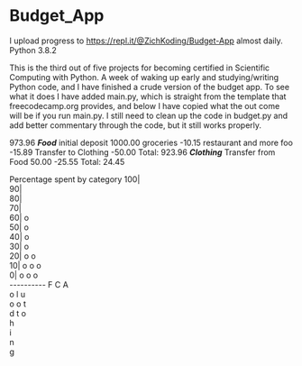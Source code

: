 # Budget_App
I upload progress to https://repl.it/@ZichKoding/Budget-App almost daily. Python 3.8.2

This is the third out of five projects for becoming certified in Scientific Computing with Python. A week of waking up early and studying/writing Python code, and I have finished a crude version of the budget app. To see what it does I have added main.py, which is straight from the template that freecodecamp.org provides, and below I have copied what the out come will be if you run main.py. I still need to clean up the code in budget.py and add better commentary through the code, but it still works properly.

973.96
*************Food*************
initial deposit        1000.00
groceries               -10.15
restaurant and more foo -15.89
Transfer to Clothing    -50.00
Total: 923.96
***********Clothing***********
Transfer from Food       50.00
                        -25.55
Total: 24.45 

Percentage spent by category
100|          
 90|          
 80|          
 70|          
 60| o        
 50| o        
 40| o        
 30| o        
 20| o  o     
 10| o  o  o  
  0| o  o  o  
    ----------
     F  C  A  
     o  l  u  
     o  o  t  
     d  t  o  
        h     
        i     
        n     
        g     
        
